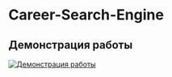 # Career-Search-Engine

## Демонстрация работы
[![Демонстрация работы](https://i.imgur.com/ESxlxvq.png)](https://disk.yandex.ru/i/O4DDoJd2wLMP6g)

